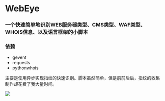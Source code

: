 # WebEye

### 一个快速简单地识别WEB服务器类型、CMS类型、WAF类型、WHOIS信息、以及语言框架的小脚本

### 依赖

- gevent
- requests
- pythonwhois

主要是使用异步实现指纹的快速识别。脚本虽然简单，但是前前后后，指纹的收集制作却花费了我大量时间。

![](http://ocnf2x3pk.bkt.clouddn.com/WebEye.png)
